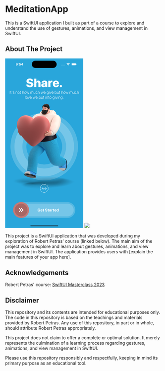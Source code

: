 # MeditationApp

This is a SwiftUI application I built as part of a course to explore and understand the use of gestures, animations, and view management in SwiftUI.

## About The Project
<img src="https://github.com/andrejandre/MeditationApp/blob/main/Simulator%20Screenshot%20-%20iPhone%2014%20Pro%20-%202023-07-02%20at%2009.54.16.png" width=50%>
<img src="https://i.imgur.com/ZWnhY9T.png](https://github.com/andrejandre/MeditationApp/blob/main/Simulator%20Screenshot%20-%20iPhone%2014%20Pro%20-%202023-07-02%20at%2009.54.23.png" width=50%>

This project is a SwiftUI application that was developed during my exploration of Robert Petras' course (linked below). The main aim of the project was to explore and learn about gestures, animations, and view management in SwiftUI. The application provides users with [explain the main features of your app here].

## Acknowledgements
Robert Petras' course:
[SwiftUI Masterclass 2023](https://www.udemy.com/share/102drs3@q6xhd57BygPSDlCRDhQ39Fqhc66I8r76MqEC_nAJU_2b0sOZJfw2StGOzf7bIejd/ )

## Disclaimer

This repository and its contents are intended for educational purposes only. The code in this repository is based on the teachings and materials provided by Robert Petras. Any use of this repository, in part or in whole, should attribute Robert Petras appropriately.

This project does not claim to offer a complete or optimal solution. It merely represents the culmination of a learning process regarding gestures, animations, and view management in SwiftUI.

Please use this repository responsibly and respectfully, keeping in mind its primary purpose as an educational tool.

